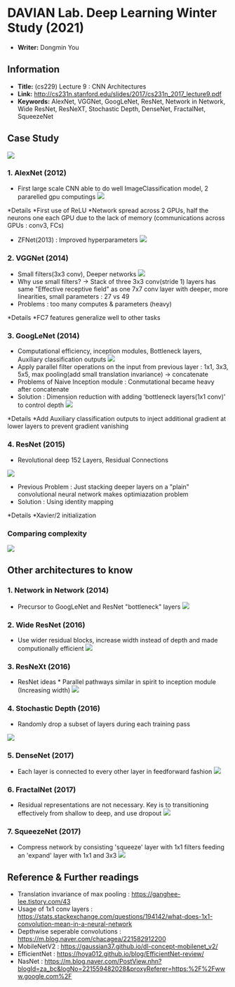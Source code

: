 # DAVIAN Lab. Deep Learning Winter Study (2021)

- **Writer:** Dongmin You

## Information

- **Title:** (cs229) Lecture 9 : CNN Architectures
- **Link:** http://cs231n.stanford.edu/slides/2017/cs231n_2017_lecture9.pdf
- **Keywords:** AlexNet, VGGNet, GoogLeNet, ResNet, Network in Network, Wide ResNet, ResNeXT, Stochastic Depth, DenseNet, FractalNet, SqueezeNet

## Case Study
 ![](images/ILSVRC_winners.png)
 
### 1. AlexNet (2012)
 - First large scale CNN able to do well ImageClassification model, 2 pararelled gpu computings
 ![](images/AlexNet.png)
 
 *Details
 *First use of ReLU
 *Network spread across 2 GPUs, half the neurons one each GPU due to the lack of memory (communications across GPUs : conv3, FCs)
 
 - ZFNet(2013) : Improved hyperparameters
 ![](images/ZFNet.png)
 
### 2. VGGNet (2014)
 - Small filters(3x3 conv), Deeper networks
 ![](images/VGGNet.png)
 - Why use small filters?
 -> Stack of three 3x3 conv(stride 1) layers has same "Effective receptive field" as one 7x7 conv layer with deeper, more linearities, small parameters : 27 vs 49
 - Problems : too many computes & parameters (heavy)

 *Details
 *FC7 features generalize well to other tasks
 
### 3. GoogLeNet (2014)
 - Computational efficiency, inception modules, Bottleneck layers, Auxiliary classification outputs
 ![](images/Inception_module.png)
 - Apply parallel filter operations on the input from previous layer : 1x1, 3x3, 5x5, max pooling(add small translation invariance) -> concatenate
 - Problems of Naive Inception module : Conmutational became heavy after concatenate
 - Solution : Dimension reduction with adding 'bottleneck layers(1x1 conv)' to control depth
 ![](images/GoogLeNet.png)
 
 *Details
 *Add Auxiliary classification outputs to inject additional gradient at lower layers to prevent gradient vanishing
 
### 4. ResNet (2015)
 - Revolutional deep 152 Layers, Residual Connections

 ![](images/ResNet.png)
 - Previous Problem : Just stacking deeper layers on a "plain" convolutional neural network makes optimiazation problem
 - Solution : Using identity mapping

 *Details
 *Xavier/2 initialization

### Comparing complexity
 ![](images/Analysis_Models.png)
  
## Other architectures to know

### 1. Network in Network (2014)
 - Precursor to GoogLeNet and ResNet "bottleneck" layers
 ![](images/NiN.png)
 
### 2. Wide ResNet (2016)
 - Use wider residual blocks, increase width instead of depth and made computionally efficient
 ![](images/Wide_ResNet.png)
 
### 3. ResNeXt (2016)
 - ResNet ideas * Parallel pathways similar in spirit to inception module (Increasing width)
 ![](images/ResNeXt.png)
 
### 4. Stochastic Depth (2016)
 - Randomly drop a subset of layers during each training pass
 
 ![](images/Stochastic_Depth.png)
 
### 5. DenseNet (2017)
 - Each layer is connected to every other layer in  feedforward fashion
 ![](images/DenseNet.png)
 
### 6. FractalNet (2017)
 - Residual representations are not necessary. Key is to transitioning effectively from shallow to deep, and use dropout
 ![](images/FractalNet.png)
 
### 7. SqueezeNet (2017)
 - Compress network by consisting 'squeeze' layer with 1x1 filters feeding an 'expand' layer with 1x1 and 3x3
 ![](images/SqueezeNet.png)
 
## Reference & Further readings
- Translation invariance of max pooling : https://ganghee-lee.tistory.com/43
- Usage of 1x1 conv layers : https://stats.stackexchange.com/questions/194142/what-does-1x1-convolution-mean-in-a-neural-network 
- Depthwise seperable convolutions : https://m.blog.naver.com/chacagea/221582912200
- MobileNetV2 : https://gaussian37.github.io/dl-concept-mobilenet_v2/
- EfficientNet : https://hoya012.github.io/blog/EfficientNet-review/
- NasNet : https://m.blog.naver.com/PostView.nhn?blogId=za_bc&logNo=221559482028&proxyReferer=https:%2F%2Fwww.google.com%2F
